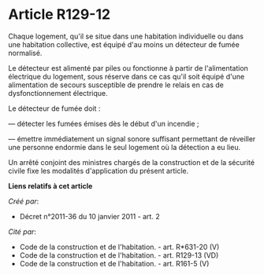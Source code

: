 # Article R129-12

Chaque logement, qu'il se situe dans une habitation individuelle ou dans une habitation collective, est équipé d'au moins un
détecteur de fumée normalisé. 

Le détecteur est alimenté par piles ou fonctionne à partir de l'alimentation électrique du logement, sous réserve dans ce cas
qu'il soit équipé d'une alimentation de secours susceptible de prendre le relais en cas de dysfonctionnement électrique. 

Le détecteur de fumée doit : 

― détecter les fumées émises dès le début d'un incendie ; 

― émettre immédiatement un signal sonore suffisant permettant de réveiller une personne endormie dans le seul logement où la
détection a eu lieu. 

Un arrêté conjoint des ministres chargés de la construction et de la sécurité civile fixe les modalités d'application du
présent article.

**Liens relatifs à cet article**

_Créé par_:

  - Décret n°2011-36 du 10 janvier 2011 - art. 2

_Cité par_:

  - Code de la construction et de l'habitation. - art. R*631-20 (V)
  - Code de la construction et de l'habitation. - art. R129-13 (VD)
  - Code de la construction et de l'habitation. - art. R161-5 (V)
